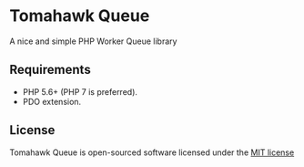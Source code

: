 # Tomahawk Queue

A nice and simple PHP Worker Queue library


## Requirements

- PHP 5.6+ (PHP 7 is preferred).
- PDO extension.


## License

Tomahawk Queue is open-sourced software licensed under the [MIT license](http://opensource.org/licenses/MIT)
